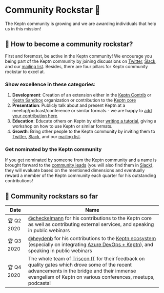 # Community Rockstar 🚀

The Keptn community is growing and we are awarding individuals that help us in this mission!

## 🚀 How to become a community rockstar?

First and foremost, be active in the Keptn community! We encourage you being part of the Keptn community by joining discussions on [Twitter](https://twitter.com/keptnProject), [Slack](https://slack.keptn.sh), and our [mailing list](https://groups.google.com/forum/#!forum/keptn). Besides, there are four pillars for Keptn community rockstar to excel at.


### Show excellence in these categories:

  1. **Development**: Creation of an extension either in the [Keptn Contrib](https://github.com/keptn-contrib) or [Keptn Sandbox](https://github.com/keptn-sandbox) organization or contribution to the [Keptn core](https://github.com/keptn/keptn)
  2. **Presentation**: Publicly talk about and present Keptn at a meetup/podcast/conference or similar formats - we are happy to [add your contribution here](https://github.com/keptn/community/blob/master/resources.md).
  3. **Education**: Educate others on Keptn by either [writing a tutorial](https://github.com/keptn/tutorials), giving a workshop on how to use Keptn or similar formats.
  4. **Growth**: Bring other people to the Keptn community by inviting them to [Twitter](https://twitter.com/keptnProject), [Slack](https://slack.keptn.sh), and our [mailing list](https://groups.google.com/forum/#!forum/keptn).

### Get nominated by the Keptn community

If you get nominated by someone from the Keptn community and a name is brought forward to the [community leads](https://github.com/keptn/community/blob/master/CODEOWNERS) (you will also find them in [Slack](https://slack.keptn.sh)), they will evaluate based on the mentioned dimensions and eventually reward a member of the Keptn community each quarter for his outstanding contributions!

## 🚀 Community rockstars so far

| Date | Name | 
| ---  | ---  |
| 🏆 Q2 2020 | [@checkelmann](https://github.com/checkelmann) for his contributions to the Keptn core as well as contributing external services, and speaking in public webinars |
| 🏆 Q3 2020 | [@heydenb](https://github.com/heydenb) for his contributions to the [Keptn ecosystem](https://github.com/keptn-sandbox/keptn-azure-devops-extension) (especially on integrating [Azure DevOps + Keptn](https://marketplace.visualstudio.com/items?itemName=RealdolmenDevOps.keptn-integration)), and speaking in public webinars |
| 🏆 Q4 2020 | The whole team of [Triscon IT](https://www.triscon-it.com/) for their  feedback on quality gates which drove some of the recent advancements in the bridge and their immense evangelism of Keptn on various conferences, meetups, podcasts! |

